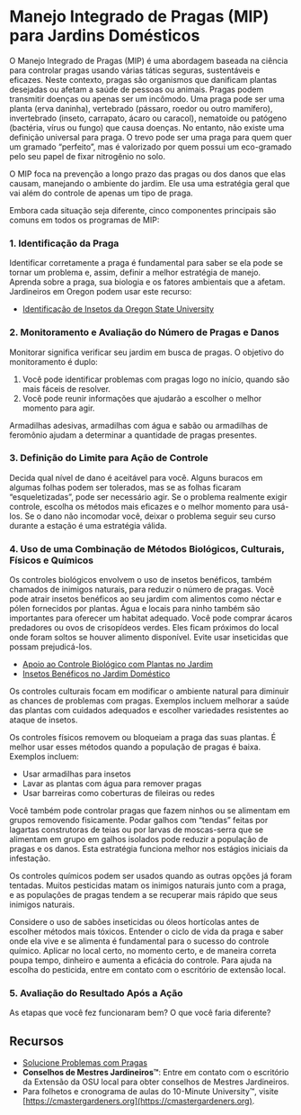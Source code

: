 # Manejo Integrado de Pragas (MIP) para Jardins Domésticos

O Manejo Integrado de Pragas (MIP) é uma abordagem baseada na ciência para controlar pragas usando várias táticas seguras, sustentáveis e eficazes. Neste contexto, pragas são organismos que danificam plantas desejadas ou afetam a saúde de pessoas ou animais. Pragas podem transmitir doenças ou apenas ser um incômodo. Uma praga pode ser uma planta (erva daninha), vertebrado (pássaro, roedor ou outro mamífero), invertebrado (inseto, carrapato, ácaro ou caracol), nematoide ou patógeno (bactéria, vírus ou fungo) que causa doenças. No entanto, não existe uma definição universal para praga. O trevo pode ser uma praga para quem quer um gramado “perfeito”, mas é valorizado por quem possui um eco-gramado pelo seu papel de fixar nitrogênio no solo.

O MIP foca na prevenção a longo prazo das pragas ou dos danos que elas causam, manejando o ambiente do jardim. Ele usa uma estratégia geral que vai além do controle de apenas um tipo de praga.

Embora cada situação seja diferente, cinco componentes principais são comuns em todos os programas de MIP:

### 1. Identificação da Praga

Identificar corretamente a praga é fundamental para saber se ela pode se tornar um problema e, assim, definir a melhor estratégia de manejo. Aprenda sobre a praga, sua biologia e os fatores ambientais que a afetam. Jardineiros em Oregon podem usar este recurso:

- [Identificação de Insetos da Oregon State University](https://extension.oregonstate.edu/pests-weeds-diseases/insects/insect-identification)

### 2. Monitoramento e Avaliação do Número de Pragas e Danos

Monitorar significa verificar seu jardim em busca de pragas. O objetivo do monitoramento é duplo:

1. Você pode identificar problemas com pragas logo no início, quando são mais fáceis de resolver.
2. Você pode reunir informações que ajudarão a escolher o melhor momento para agir.

Armadilhas adesivas, armadilhas com água e sabão ou armadilhas de feromônio ajudam a determinar a quantidade de pragas presentes.

### 3. Definição do Limite para Ação de Controle

Decida qual nível de dano é aceitável para você. Alguns buracos em algumas folhas podem ser tolerados, mas se as folhas ficaram “esqueletizadas”, pode ser necessário agir. Se o problema realmente exigir controle, escolha os métodos mais eficazes e o melhor momento para usá-los. Se o dano não incomodar você, deixar o problema seguir seu curso durante a estação é uma estratégia válida.

### 4. Uso de uma Combinação de Métodos Biológicos, Culturais, Físicos e Químicos


Os controles biológicos envolvem o uso de insetos benéficos, também chamados de inimigos naturais, para reduzir o número de pragas. Você pode atrair insetos benéficos ao seu jardim com alimentos como néctar e pólen fornecidos por plantas. Água e locais para ninho também são importantes para oferecer um habitat adequado. Você pode comprar ácaros predadores ou ovos de crisopídeos verdes. Eles ficam próximos do local onde foram soltos se houver alimento disponível. Evite usar inseticidas que possam prejudicá-los.

- [Apoio ao Controle Biológico com Plantas no Jardim](https://gardenecology.oregonstate.edu/sites/agscid7/files/gardenecology/gel_brief_2_biocontrol.pdf)
- [Insetos Benéficos no Jardim Doméstico](https://cmastergardeners.files.wordpress.com/2022/02/beneficial-insects.pdf)


Os controles culturais focam em modificar o ambiente natural para diminuir as chances de problemas com pragas. Exemplos incluem melhorar a saúde das plantas com cuidados adequados e escolher variedades resistentes ao ataque de insetos.


Os controles físicos removem ou bloqueiam a praga das suas plantas. É melhor usar esses métodos quando a população de pragas é baixa. Exemplos incluem:

- Usar armadilhas para insetos
- Lavar as plantas com água para remover pragas
- Usar barreiras como coberturas de fileiras ou redes

Você também pode controlar pragas que fazem ninhos ou se alimentam em grupos removendo fisicamente. Podar galhos com “tendas” feitas por lagartas construtoras de teias ou por larvas de moscas-serra que se alimentam em grupo em galhos isolados pode reduzir a população de pragas e os danos. Esta estratégia funciona melhor nos estágios iniciais da infestação.


Os controles químicos podem ser usados quando as outras opções já foram tentadas. Muitos pesticidas matam os inimigos naturais junto com a praga, e as populações de pragas tendem a se recuperar mais rápido que seus inimigos naturais.

Considere o uso de sabões inseticidas ou óleos hortícolas antes de escolher métodos mais tóxicos. Entender o ciclo de vida da praga e saber onde ela vive e se alimenta é fundamental para o sucesso do controle químico. Aplicar no local certo, no momento certo, e de maneira correta poupa tempo, dinheiro e aumenta a eficácia do controle. Para ajuda na escolha do pesticida, entre em contato com o escritório de extensão local.

### 5. Avaliação do Resultado Após a Ação

As etapas que você fez funcionaram bem? O que você faria diferente?

## Recursos

- [Solucione Problemas com Pragas](https://solvepestproblems.oregonstate.edu/)
- **Conselhos de Mestres Jardineiros™**: Entre em contato com o escritório da Extensão da OSU local para obter conselhos de Mestres Jardineiros.
- Para folhetos e cronograma de aulas do 10-Minute University™, visite [https://cmastergardeners.org](https://cmastergardeners.org).
